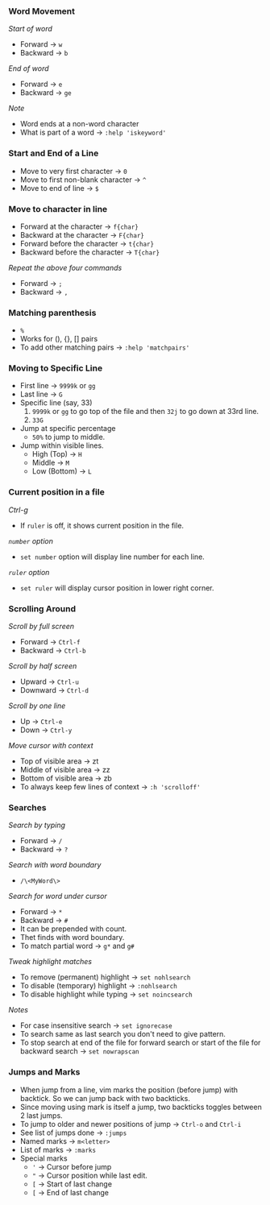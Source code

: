 ### Word Movement
*Start of word*
- Forward → `w`
- Backward → `b`

*End of word*
- Forward → `e`
- Backward → `ge`

*Note*
- Word ends at a non-word character
- What is part of a word → `:help 'iskeyword'`

### Start and End of a Line
- Move to very first character → `0`
- Move to first non-blank character → `^`
- Move to end of line → `$`

### Move to character in line
- Forward at the character → `f{char}`
- Backward at the character → `F{char}`
- Forward before the character → `t{char}`
- Backward before the character → `T{char}`

*Repeat the above four commands*
- Forward → `;`
- Backward → `,`

### Matching parenthesis
- `%`
- Works for (), {}, [] pairs
- To add other matching pairs → `:help 'matchpairs'`

### Moving to Specific Line
- First line → `9999k` or `gg`
- Last line → `G`
- Specific line (say, 33)
	1. `9999k` or `gg` to go top of the file and then `32j` to go down at 33rd line.
	2. `33G`
- Jump at specific percentage
	- `50%` to jump to middle.
- Jump within visible lines.
	- High (Top) → `H`
	- Middle → `M`
	- Low (Bottom) → `L`

### Current position in a file
*Ctrl-g*
- If `ruler` is off, it shows current position in the file.

*`number` option*
- `set number` option will display line number for each line.

*`ruler` option*
- `set ruler` will display cursor position in lower right corner.

### Scrolling Around
*Scroll by full screen* 
- Forward → `Ctrl-f`
- Backward → `Ctrl-b`

*Scroll by half screen* 
- Upward → `Ctrl-u`
- Downward → `Ctrl-d`

*Scroll by one line*
- Up → `Ctrl-e`
- Down → `Ctrl-y`

*Move cursor with context*
- Top of visible area → zt
- Middle of visible area → zz
- Bottom of visible area → zb
- To always keep few lines of context → `:h 'scrolloff'`

### Searches
*Search by typing*
- Forward → `/`
- Backward → `?`

*Search with word boundary*
- `/\<MyWord\>`

*Search for word under cursor*
- Forward → `*`
- Backward → `#`
- It can be prepended with count.
- Thet finds with word boundary.
- To match partial word → `g*` and `g#`

*Tweak highlight matches*
- To remove (permanent) highlight → `set nohlsearch`
- To disable (temporary) highlight → `:nohlsearch`
- To disable highlight while typing → `set noincsearch`

*Notes*
- For case insensitive search → `set ignorecase`
- To search same as last search you don't need to give pattern.
- To stop search at end of the file for forward search or start of the file for backward search → `set nowrapscan`

### Jumps and Marks
- When jump from a line, vim marks the position (before jump) with backtick. So we can jump back with two backticks.
- Since moving using mark is itself a jump, two backticks toggles between 2 last jumps.
- To jump to older and newer positions of jump → `Ctrl-o` and `Ctrl-i`
- See list of jumps done → `:jumps`
- Named marks → `m<letter>`
- List of marks → `:marks`
- Special marks
	- `'` → Cursor before jump
	- `"` → Cursor position while last edit.
	- `[` → Start of last change
	- `[` → End of last change
